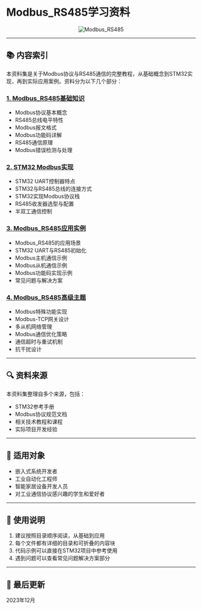 # Modbus_RS485学习资料

<div align="center">

![Modbus_RS485](https://via.placeholder.com/800x200/4CAF50/FFFFFF?text=Modbus_RS485%E5%AD%A6%E4%B9%A0%E8%B5%84%E6%96%99)

</div>

---

## 📚 内容索引

本资料集是关于Modbus协议与RS485通信的完整教程，从基础概念到STM32实现，再到实际应用案例。资料分为以下几个部分：

### [1. Modbus_RS485基础知识](./1-Modbus_RS485基础知识.md)
- Modbus协议基本概念
- RS485总线电平特性
- Modbus报文格式
- Modbus功能码详解
- RS485通信原理
- Modbus错误检测与处理

### [2. STM32 Modbus实现](./2-STM32_Modbus实现.md)
- STM32 UART控制器特点
- STM32与RS485总线的连接方式
- STM32实现Modbus协议栈
- RS485收发器选型与配置
- 半双工通信控制

### [3. Modbus_RS485应用实例](./3-Modbus_RS485应用实例.md)
- Modbus_RS485的应用场景
- STM32 UART与RS485初始化
- Modbus主机通信示例
- Modbus从机通信示例
- Modbus功能码实现示例
- 常见问题与解决方案

### [4. Modbus_RS485高级主题](./4-Modbus_RS485高级主题.md)
- Modbus特殊功能实现
- Modbus-TCP网关设计
- 多从机网络管理
- Modbus通信优化策略
- 通信超时与重试机制
- 抗干扰设计

---

## 🔍 资料来源

本资料集整理自多个来源，包括：
- STM32参考手册
- Modbus协议规范文档
- 相关技术教程和课程
- 实际项目开发经验

---

## 🔧 适用对象

- 嵌入式系统开发者
- 工业自动化工程师
- 智能家居设备开发人员
- 对工业通信协议感兴趣的学生和爱好者

---

## 📝 使用说明

1. 建议按照目录顺序阅读，从基础到应用
2. 每个文件都有详细的目录和可折叠的内容块
3. 代码示例可以直接在STM32项目中参考使用
4. 遇到问题可以查看常见问题解决方案部分

---

## 📅 最后更新

2023年12月 